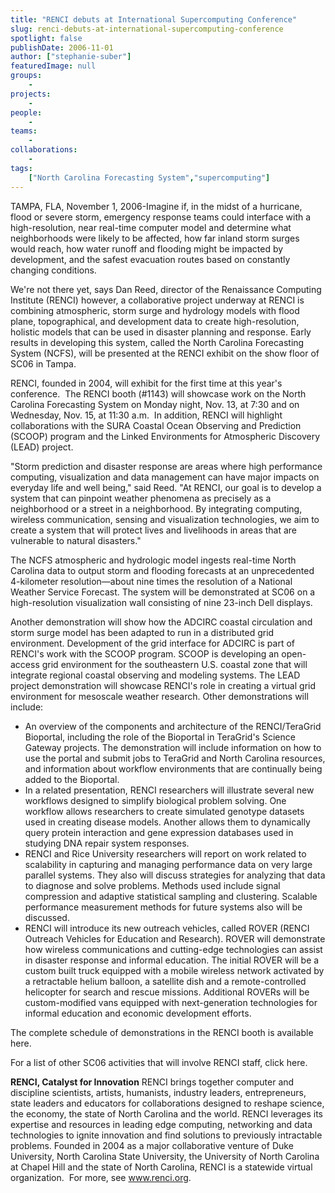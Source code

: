 ```yaml
---
title: "RENCI debuts at International Supercomputing Conference"
slug: renci-debuts-at-international-supercomputing-conference
spotlight: false
publishDate: 2006-11-01
author: ["stephanie-suber"]
featuredImage: null
groups:
    - 
projects:
    - 
people:
    - 
teams: 
    - 
collaborations:
    - 
tags:
    ["North Carolina Forecasting System","supercomputing"]
---
```

TAMPA, FLA, November 1, 2006-Imagine if, in the midst of a hurricane, flood or severe storm, emergency response teams could interface with a high-resolution, near real-time computer model and determine what neighborhoods were likely to be affected, how far inland storm surges would reach, how water runoff and flooding might be impacted by development, and the safest evacuation routes based on constantly changing conditions.

We're not there yet, says Dan Reed, director of the Renaissance Computing Institute (RENCI) however, a collaborative project underway at RENCI is combining atmospheric, storm surge and hydrology models with flood plane, topographical, and development data to create high-resolution, holistic models that can be used in disaster planning and response. Early results in developing this system, called the North Carolina Forecasting System (NCFS), will be presented at the RENCI exhibit on the show floor of SC06 in Tampa.

RENCI, founded in 2004, will exhibit for the first time at this year's conference.  The RENCI booth (#1143) will showcase work on the North Carolina Forecasting System on Monday night, Nov. 13, at 7:30 and on Wednesday, Nov. 15, at 11:30 a.m.  In addition, RENCI will highlight collaborations with the SURA Coastal Ocean Observing and Prediction (SCOOP) program and the Linked Environments for Atmospheric Discovery (LEAD) project.

"Storm prediction and disaster response are areas where high performance computing, visualization and data management can have major impacts on everyday life and well being," said Reed. "At RENCI, our goal is to develop a system that can pinpoint weather phenomena as precisely as a neighborhood or a street in a neighborhood. By integrating computing, wireless communication, sensing and visualization technologies, we aim to create a system that will protect lives and livelihoods in areas that are vulnerable to natural disasters."

The NCFS atmospheric and hydrologic model ingests real-time North Carolina data to output storm and flooding forecasts at an unprecedented 4-kilometer resolution—about nine times the resolution of a National Weather Service Forecast. The system will be demonstrated at SC06 on a high-resolution visualization wall consisting of nine 23-inch Dell displays.

Another demonstration will show how the ADCIRC coastal circulation and storm surge model has been adapted to run in a distributed grid environment. Development of the grid interface for ADCIRC is part of RENCI's work with the SCOOP program. SCOOP is developing an open-access grid environment for the southeastern U.S. coastal zone that will integrate regional coastal observing and modeling systems. The LEAD project demonstration will showcase RENCI's role in creating a virtual grid environment for mesoscale weather research. Other demonstrations will include:
<ul>
 	<li>An overview of the components and architecture of the RENCI/TeraGrid Bioportal, including the role of the Bioportal in TeraGrid's Science Gateway projects. The demonstration will include information on how to use the portal and submit jobs to TeraGrid and North Carolina resources, and information about workflow environments that are continually being added to the Bioportal.</li>
 	<li>In a related presentation, RENCI researchers will illustrate several new workflows designed to simplify biological problem solving. One workflow allows researchers to create simulated genotype datasets used in creating disease models. Another allows them to dynamically query protein interaction and gene expression databases used in studying DNA repair system responses.</li>
 	<li>RENCI and Rice University researchers will report on work related to scalability in capturing and managing performance data on very large parallel systems. They also will discuss strategies for analyzing that data to diagnose and solve problems. Methods used include signal compression and adaptive statistical sampling and clustering. Scalable performance measurement methods for future systems also will be discussed.</li>
 	<li>RENCI will introduce its new outreach vehicles, called ROVER (RENCI Outreach Vehicles for Education and Research). ROVER will demonstrate how wireless communications and cutting-edge technologies can assist in disaster response and informal education. The initial ROVER will be a custom built truck equipped with a mobile wireless network activated by a retractable helium balloon, a satellite dish and a remote-controlled helicopter for search and rescue missions. Additional ROVERs will be custom-modified vans equipped with next-generation technologies for informal education and economic development efforts.</li>
</ul>
The complete schedule of demonstrations in the RENCI booth is available here.

For a list of other SC06 activities that will involve RENCI staff, click here.

<strong>RENCI, Catalyst for Innovation</strong>
RENCI brings together computer and discipline scientists, artists, humanists, industry leaders, entrepreneurs, state leaders and educators for collaborations designed to reshape science, the economy, the state of North Carolina and the world. RENCI leverages its expertise and resources in leading edge computing, networking and data technologies to ignite innovation and find solutions to previously intractable problems. Founded in 2004 as a major collaborative venture of Duke University, North Carolina State University, the University of North Carolina at Chapel Hill and the state of North Carolina, RENCI is a statewide virtual organization.  For more, see <a href="https://www.renci.org/">www.renci.org</a>.
